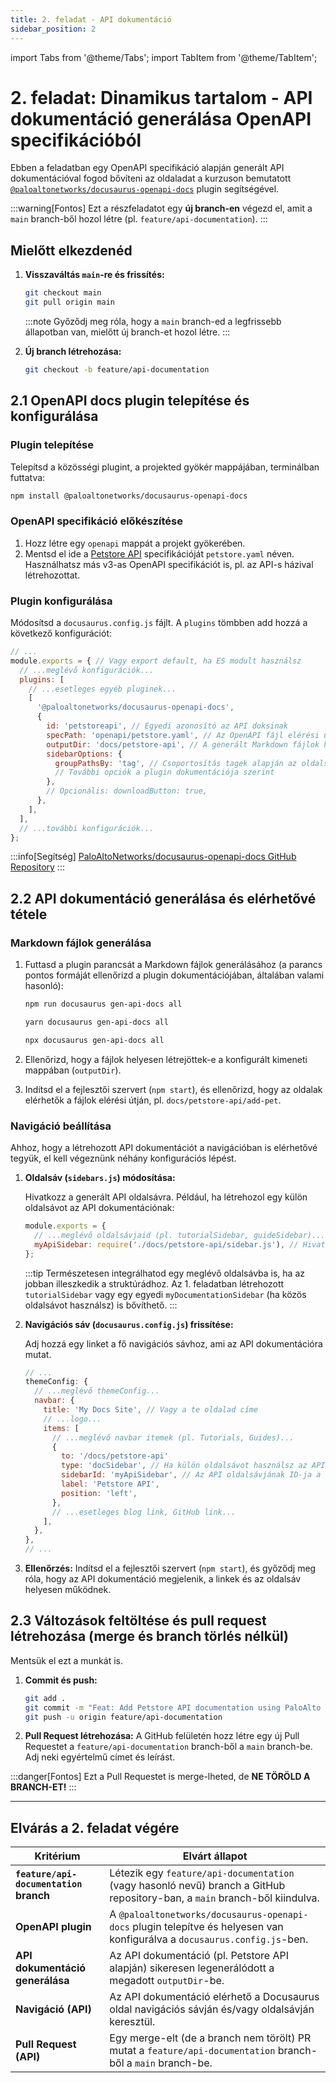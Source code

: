 ```yaml
---
title: 2. feladat - API dokumentáció
sidebar_position: 2
---
```


import Tabs from '@theme/Tabs';
import TabItem from '@theme/TabItem';

# 2. feladat: Dinamikus tartalom - API dokumentáció generálása OpenAPI specifikációból

Ebben a feladatban egy OpenAPI specifikáció alapján generált API dokumentációval fogod bővíteni az oldaladat a kurzuson bemutatott [`@paloaltonetworks/docusaurus-openapi-docs`](https://github.com/PaloAltoNetworks/docusaurus-openapi-docs) plugin segítségével.

:::warning[Fontos]
Ezt a részfeladatot egy **új branch-en** végezd el, amit a `main` branch-ből hozol létre (pl. `feature/api-documentation`).
:::

## Mielőtt elkezdenéd

1.  **Visszaváltás `main`-re és frissítés:**

    ```bash
    git checkout main
    git pull origin main
    ```
    :::note
    Győződj meg róla, hogy a `main` branch-ed a legfrissebb állapotban van, mielőtt új branch-et hozol létre.
    :::

1.  **Új branch létrehozása:**

    ```bash
    git checkout -b feature/api-documentation
    ```

## 2.1 OpenAPI docs plugin telepítése és konfigurálása

### Plugin telepítése

Telepítsd a közösségi plugint, a projekted gyökér mappájában, terminálban futtatva:

```bash
npm install @paloaltonetworks/docusaurus-openapi-docs
```

### OpenAPI specifikáció előkészítése

1.  Hozz létre egy `openapi` mappát a projekt gyökerében.
1.  Mentsd el ide a [Petstore API](https://petstore3.swagger.io/openapi.yaml) specifikációját `petstore.yaml` néven. Használhatsz más v3-as OpenAPI specifikációt is, pl. az API-s házival létrehozottat.

### Plugin konfigurálása

Módosítsd a `docusaurus.config.js` fájlt. A `plugins` tömbben add hozzá a következő konfigurációt:

```javascript title="docusaurus.config.js"
// ...
module.exports = { // Vagy export default, ha ES modult használsz
  // ...meglévő konfigurációk...
  plugins: [
    // ...esetleges egyéb pluginek...
    [
      '@paloaltonetworks/docusaurus-openapi-docs',
      {
        id: 'petstoreapi', // Egyedi azonosító az API doksinak
        specPath: 'openapi/petstore.yaml', // Az OpenAPI fájl elérési útja
        outputDir: 'docs/petstore-api', // A generált Markdown fájlok helye
        sidebarOptions: {
          groupPathsBy: 'tag', // Csoportosítás tagek alapján az oldalsávban
          // További opciók a plugin dokumentációja szerint
        },
        // Opcionális: downloadButton: true,
      },
    ],
  ],
  // ...további konfigurációk...
};
```

:::info[Segítség]
[PaloAltoNetworks/docusaurus-openapi-docs GitHub Repository](https://github.com/PaloAltoNetworks/docusaurus-openapi-docs)
:::

## 2.2 API dokumentáció generálása és elérhetővé tétele

### Markdown fájlok generálása

1. Futtasd a plugin parancsát a Markdown fájlok generálásához (a parancs pontos formáját ellenőrizd a plugin dokumentációjában, általában valami hasonló):

    <Tabs>
    <TabItem value='npm' label='NPM'>

    ```bash
    npm run docusaurus gen-api-docs all
    ```

    </TabItem>
    <TabItem value='yarn' label='Yarn'>

    ```bash
    yarn docusaurus gen-api-docs all
    ```

    </TabItem>
    <TabItem value='npx' label='NPX'>

    ```bash
    npx docusaurus gen-api-docs all
    ```

    </TabItem>
    </Tabs>


1. Ellenőrizd, hogy a fájlok helyesen létrejöttek-e a konfigurált kimeneti mappában (`outputDir`).

1. Indítsd el a fejlesztői szervert (`npm start`), és ellenőrizd, hogy az oldalak elérhetők a fájlok elérési útján, pl. `docs/petstore-api/add-pet`.

### Navigáció beállítása

Ahhoz, hogy a létrehozott API dokumentációt a navigációban is elérhetővé tegyük, el kell végeznünk néhány konfigurációs lépést.

1. **Oldalsáv (`sidebars.js`) módosítása:**

    Hivatkozz a generált API oldalsávra. Például, ha létrehozol egy külön oldalsávot az API dokumentációnak:

    ```javascript title="sidebars.js"
    module.exports = {
      // ...meglévő oldalsávjaid (pl. tutorialSidebar, guideSidebar)...
      myApiSidebar: require('./docs/petstore-api/sidebar.js'), // Hivatkozás a plugin által generált oldalsáv fájlra
    };
    ```

    :::tip
    Természetesen integrálhatod egy meglévő oldalsávba is, ha az jobban illeszkedik a struktúrádhoz. Az 1. feladatban létrehozott `tutorialSidebar` vagy egy egyedi `myDocumentationSidebar` (ha közös oldalsávot használsz) is bővíthető.
    :::

1. **Navigációs sáv (`docusaurus.config.js`) frissítése:**

    Adj hozzá egy linket a fő navigációs sávhoz, ami az API dokumentációra mutat.

    ```javascript title="docusaurus.config.js"
    // ...
    themeConfig: {
      // ...meglévő themeConfig...
      navbar: {
        title: 'My Docs Site', // Vagy a te oldalad címe
        // ...logo...
        items: [
          // ...meglévő navbar itemek (pl. Tutorials, Guides)...
          {
            to: '/docs/petstore-api'
            type: 'docSidebar', // Ha külön oldalsávot használsz az API-hoz
            sidebarId: 'myApiSidebar', // Az API oldalsávjának ID-ja a sidebars.js-ből
            label: 'Petstore API',
            position: 'left',
          },
          // ...esetleges blog link, GitHub link...
        ],
      },
    },
    // ...
    ```

1. **Ellenőrzés:** Indítsd el a fejlesztői szervert (`npm start`), és győződj meg róla, hogy az API dokumentáció megjelenik, a linkek és az oldalsáv helyesen működnek.

## 2.3 Változások feltöltése és pull request létrehozása (merge és branch törlés nélkül)

Mentsük el ezt a munkát is.

1.  **Commit és push:**

    ```bash
    git add .
    git commit -m "Feat: Add Petstore API documentation using PaloAlto plugin"
    git push -u origin feature/api-documentation
    ```

1.  **Pull Request létrehozása:** A GitHub felületén hozz létre egy új Pull Requestet a `feature/api-documentation` branch-ből a `main` branch-be. Adj neki egyértelmű címet és leírást.

:::danger[Fontos]
Ezt a Pull Requestet is merge-lheted, de **NE TÖRÖLD A BRANCH-ET!**
:::

___

## Elvárás a 2. feladat végére

| Kritérium | Elvárt állapot |
| --------- | -------------- |
| **`feature/api-documentation` branch** | Létezik egy `feature/api-documentation` (vagy hasonló nevű) branch a GitHub repository-ban, a `main` branch-ből kiindulva. |
| **OpenAPI plugin** | A `@paloaltonetworks/docusaurus-openapi-docs` plugin telepítve és helyesen van konfigurálva a `docusaurus.config.js`-ben. |
| **API dokumentáció generálása** | Az API dokumentáció (pl. Petstore API alapján) sikeresen legenerálódott a megadott `outputDir`-be. |
| **Navigáció (API)** | Az API dokumentáció elérhető a Docusaurus oldal navigációs sávján és/vagy oldalsávján keresztül. |
| **Pull Request (API)** | Egy merge-elt (de a branch nem törölt) PR mutat a `feature/api-documentation` branch-ből a `main` branch-be. |
